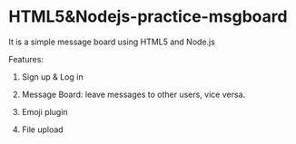 # HTML5&Nodejs-practice-msgboard
It is a simple message board using HTML5 and Node.js

Features:

1. Sign up & Log in

2. Message Board: leave messages to other users, vice versa.

3. Emoji plugin

4. File upload
